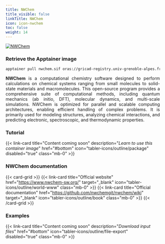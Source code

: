 ```yaml
---
title: NWChem
title_visible: false
linkTitle: NWChem
icon: icon-nwchem
toc: false
weight: 14
---
```


<a href="https://www.nwchem-sw.org/" target="_blank" class="codes-pages-top-logo">
  <img alt="NWChem" class="logo-nwchem"/>
</a>

### Retrieve the Apptainer image

```bash
apptainer pull nwchem.sif oras://gricad-registry.univ-grenoble-alpes.fr/diamond/apptainer/apptainer-singularity-projects/nwchem.sif:latest
```

<div align="justify">

**NWChem** is a computational chemistry software designed to perform calculations on chemical systems ranging from small molecules to solid-state materials and macromolecules. This open-source program provides a comprehensive suite of computational methods, including quantum mechanics (ab initio, DFT), molecular dynamics, and multi-scale simulations. NWChem is optimized for parallel and scalable computing architectures, enabling efficient handling of complex problems. It is primarily used for modeling structures, analyzing chemical interactions, and predicting electronic, spectroscopic, and thermodynamic properties.

</div>

<h3 class="mb-1">Tutorial</h3>

{{< link-card title="Content coming soon" description="<i>Learn to use this container image</i>" href="#bottom" icon="tabler-icons/outline/package" disabled="true" class="mb-0" >}}

<h3 class="mb-1 mt-3">NWChem documentation</h3>

{{< card-grid >}}
{{< link-card title="Official website" href="https://www.nwchem-sw.org/" target="_blank" icon="tabler-icons/outline/world-www" class="mb-0" >}}
{{< link-card title="Official documentation" href="https://github.com/nwchemgit/nwchem/wiki" target="_blank" icon="tabler-icons/outline/book" class="mb-0" >}}
{{< /card-grid >}}

<h3 class="mb-1 mt-3">Examples</h3>

{{< link-card title="Content coming soon" description="<i>Download input files</i>" href="#bottom" icon="tabler-icons/outline/file-export" disabled="true" class="mb-0" >}}
